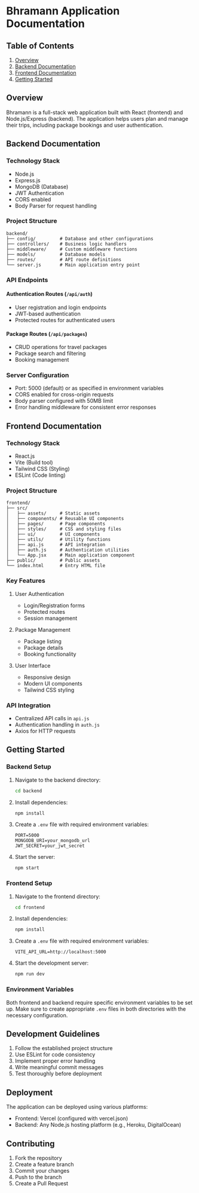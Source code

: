 # Bhramann Application Documentation

## Table of Contents
1. [Overview](#overview)
2. [Backend Documentation](#backend-documentation)
3. [Frontend Documentation](#frontend-documentation)
4. [Getting Started](#getting-started)

## Overview
Bhramann is a full-stack web application built with React (frontend) and Node.js/Express (backend). The application helps users plan and manage their trips, including package bookings and user authentication.

## Backend Documentation

### Technology Stack
- Node.js
- Express.js
- MongoDB (Database)
- JWT Authentication
- CORS enabled
- Body Parser for request handling

### Project Structure
```
backend/
├── config/         # Database and other configurations
├── controllers/    # Business logic handlers
├── middleware/     # Custom middleware functions
├── models/         # Database models
├── routes/         # API route definitions
└── server.js       # Main application entry point
```

### API Endpoints

#### Authentication Routes (`/api/auth`)
- User registration and login endpoints
- JWT-based authentication
- Protected routes for authenticated users

#### Package Routes (`/api/packages`)
- CRUD operations for travel packages
- Package search and filtering
- Booking management

### Server Configuration
- Port: 5000 (default) or as specified in environment variables
- CORS enabled for cross-origin requests
- Body parser configured with 50MB limit
- Error handling middleware for consistent error responses

## Frontend Documentation

### Technology Stack
- React.js
- Vite (Build tool)
- Tailwind CSS (Styling)
- ESLint (Code linting)

### Project Structure
```
frontend/
├── src/
│   ├── assets/     # Static assets
│   ├── components/ # Reusable UI components
│   ├── pages/      # Page components
│   ├── styles/     # CSS and styling files
│   ├── ui/         # UI components
│   ├── utils/      # Utility functions
│   ├── api.js      # API integration
│   ├── auth.js     # Authentication utilities
│   └── App.jsx     # Main application component
├── public/         # Public assets
└── index.html      # Entry HTML file
```

### Key Features
1. User Authentication
   - Login/Registration forms
   - Protected routes
   - Session management

2. Package Management
   - Package listing
   - Package details
   - Booking functionality

3. User Interface
   - Responsive design
   - Modern UI components
   - Tailwind CSS styling

### API Integration
- Centralized API calls in `api.js`
- Authentication handling in `auth.js`
- Axios for HTTP requests

## Getting Started

### Backend Setup
1. Navigate to the backend directory:
   ```bash
   cd backend
   ```

2. Install dependencies:
   ```bash
   npm install
   ```

3. Create a `.env` file with required environment variables:
   ```
   PORT=5000
   MONGODB_URI=your_mongodb_url
   JWT_SECRET=your_jwt_secret
   ```

4. Start the server:
   ```bash
   npm start
   ```

### Frontend Setup
1. Navigate to the frontend directory:
   ```bash
   cd frontend
   ```

2. Install dependencies:
   ```bash
   npm install
   ```

3. Create a `.env` file with required environment variables:
   ```
   VITE_API_URL=http://localhost:5000
   ```

4. Start the development server:
   ```bash
   npm run dev
   ```

### Environment Variables
Both frontend and backend require specific environment variables to be set up. Make sure to create appropriate `.env` files in both directories with the necessary configuration.

## Development Guidelines
1. Follow the established project structure
2. Use ESLint for code consistency
3. Implement proper error handling
4. Write meaningful commit messages
5. Test thoroughly before deployment

## Deployment
The application can be deployed using various platforms:
- Frontend: Vercel (configured with vercel.json)
- Backend: Any Node.js hosting platform (e.g., Heroku, DigitalOcean)

## Contributing
1. Fork the repository
2. Create a feature branch
3. Commit your changes
4. Push to the branch
5. Create a Pull Request
